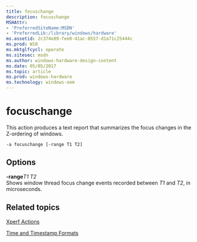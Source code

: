 ```yaml
---
title: focuschange
description: focuschange
MSHAttr:
- 'PreferredSiteName:MSDN'
- 'PreferredLib:/library/windows/hardware'
ms.assetid: 2c374e89-fee0-41ac-8557-d1a71c25444c
ms.prod: W10
ms.mktglfcycl: operate
ms.sitesec: msdn
ms.author: windows-hardware-design-content
ms.date: 05/05/2017
ms.topic: article
ms.prod: windows-hardware
ms.technology: windows-oem
---
```


# focuschange


This action produces a text report that summarizes the focus changes in the Z-ordering of windows.

``` syntax
-a focuschange [-range T1 T2]
```

## Options


<a href="" id="-ranget1-t2"></a>**-range***T1 T2*  
Shows window thread focus change events recorded between *T1* and *T2*, in microseconds.

## Related topics


[Xperf Actions](xperf-actions.md)

[Time and Timestamp Formats](time-and-timestamp-formats.md)

 

 








